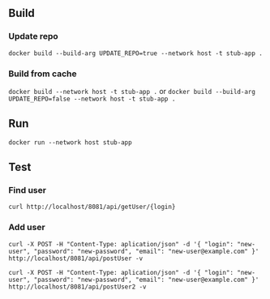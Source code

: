 ## Build
### Update repo 
`docker build --build-arg UPDATE_REPO=true --network host -t stub-app .`

### Build from cache
`docker build --network host -t stub-app .` or `docker build --build-arg UPDATE_REPO=false --network host -t stub-app .`

## Run
`docker run --network host stub-app`

## Test
### Find user
`curl http://localhost/8081/api/getUser/{login}`

### Add user
`curl -X POST -H "Content-Type: aplication/json" -d '{ "login": "new-user", "password": "new-password", "email": "new-user@example.com" }' http://localhost/8081/api/postUser -v`

`curl -X POST -H "Content-Type: aplication/json" -d '{ "login": "new-user", "password": "new-password", "email": "new-user@example.com" }' http://localhost/8081/api/postUser2 -v`
